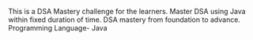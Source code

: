 This is a DSA Mastery challenge for the learners.
Master DSA using Java within fixed duration of time.
DSA mastery from foundation to advance.
Programming Language- Java
